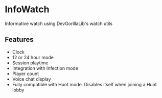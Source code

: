 # InfoWatch
Informative watch using DevGorillaLib's watch utils

## Features
- Clock
 - 12 or 24 hour mode
- Session playtime
- Integration with Infection mode
- Player count
- Voice chat display
- Fully compatible with Hunt mode. Disables itself when joining a Hunt lobby
